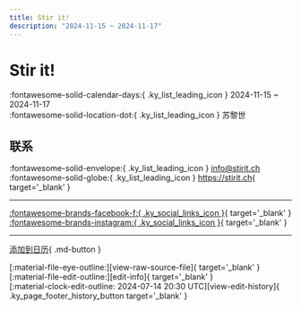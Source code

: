 ```yaml
---
title: Stir it!
description: "2024-11-15 ~ 2024-11-17"
---
```


# Stir it! 

:fontawesome-solid-calendar-days:{ .ky_list_leading_icon } 2024-11-15 ~ 2024-11-17  
:fontawesome-solid-location-dot:{ .ky_list_leading_icon } 苏黎世  

## 联系

:fontawesome-solid-envelope:{ .ky_list_leading_icon } <info@stirit.ch>  
:fontawesome-solid-globe:{ .ky_list_leading_icon } <https://stirit.ch>{ target='_blank' }  

---

 [:fontawesome-brands-facebook-f:{ .ky_social_links_icon }](https://www.facebook.com/groups/lindyandmore){ target='_blank' } [:fontawesome-brands-instagram:{ .ky_social_links_icon }](https://instagram.com/stiritfestival){ target='_blank' }

---

[添加到日历](https://swing.news/ics/zh-Hans/2024/ch/stir-it-2024.ics){ .md-button }

<div class="ky_page_footer" markdown>
<div class="ky_page_footer_trailing" markdown="span">
[:material-file-eye-outline:][view-raw-source-file]{ target='_blank' }
[:material-file-edit-outline:][edit-info]{ target='_blank' }
</div>
<div class="ky_page_footer_leading" markdown="span">
[:material-clock-edit-outline: 2024-07-14 20:30 UTC][view-edit-history]{ .ky_page_footer_history_button target='_blank' }
</div>
</div>

[view-raw-source-file]: https://github.com/swingdance/events/blob/main/2024/ch/stir-it-2024.json "查看原始源文件"
[edit-info]: https://github.com/swingdance/events/issues/new?assignees=&labels=update+event&projects=&template=03-update_entity.yml&title=%5B2024%2Fch%5D%20Stir%20it%21&region=ch&year=2024&id=stir-it-2024&name=Stir%20it%21&org_id= "编辑信息"

[view-edit-history]: https://github.com/swingdance/events/commits/main/2024/ch/stir-it-2024.json "查看编辑历史"
